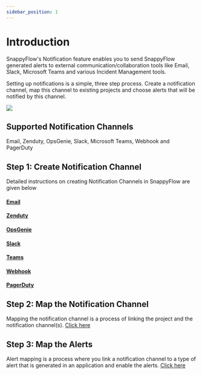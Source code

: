 ```yaml
---
sidebar_position: 1
---
```


# Introduction

SnappyFlow's Notification feature enables you to send SnappyFlow generated alerts to external communication/collaboration tools like Email, Slack, Microsoft Teams and various Incident Management tools.

Setting up notifications is a simple, three step process. Create a notification channel, map this channel to existing projects and choose alerts that will be notified by this channel.

<img src="/img/Notifications/Images/process.png" /><br />

## Supported Notification Channels
Email, Zenduty, OpsGenie, Slack, Microsoft Teams, Webhook and PagerDuty



## Step 1: Create Notification Channel

Detailed instructions on creating Notification Channels in SnappyFlow are given below

#### [Email](/docs/selfhosted-lite/Alerts_notifications/Notifications/Create_Notification_Channel/email) 

#### [Zenduty](/docs/selfhosted-lite/Alerts_notifications/Notifications/Create_Notification_Channel/zenduty)

#### [OpsGenie](/docs/selfhosted-lite/Alerts_notifications/Notifications/Create_Notification_Channel/opsGenie) 

#### [Slack](/docs/selfhosted-lite/Alerts_notifications/Notifications/Create_Notification_Channel/slack)

#### [Teams](/docs/selfhosted-lite/Alerts_notifications/Notifications/Create_Notification_Channel/teams)

#### [Webhook](/docs/selfhosted-lite/Alerts_notifications/Notifications/Create_Notification_Channel/webhook)  

#### [PagerDuty ](/docs/selfhosted-lite/Alerts_notifications/Notifications/Create_Notification_Channel/pagerDuty)

## Step 2: Map the Notification Channel

Mapping the notification channel is a process of linking the project and the notification channel(s). [Click here](/docs/selfhosted-lite/Alerts_notifications/Notifications/Map_Notification_Alerts/map_projects_to_channels)

## Step 3: Map the Alerts

Alert mapping is a process where you link a notification channel to a type of alert that is generated in an application and enable the alerts. [Click here](/docs/selfhosted-lite/Alerts_notifications/Notifications/Map_Notification_Alerts/alert_mapping) 



